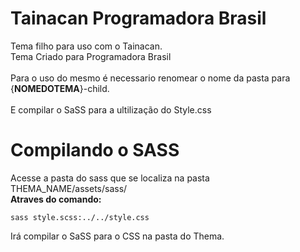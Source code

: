 # Tainacan Programadora Brasil

Tema filho para uso com o Tainacan.<br />
Tema Criado para Programadora Brasil<br />
<br />
Para o uso do mesmo é necessario renomear o nome da pasta para {<strong>NOMEDOTEMA</strong>}-child.<br />
<br />
E compilar o SaSS para a ultilização do Style.css

# Compilando o SASS
Acesse a pasta do sass que se localiza na pasta THEMA_NAME/assets/sass/<br />
<strong>Atraves do comando:</strong> 
```
sass style.scss:../../style.css
```
Irá compilar o SaSS para o CSS na pasta do Thema.